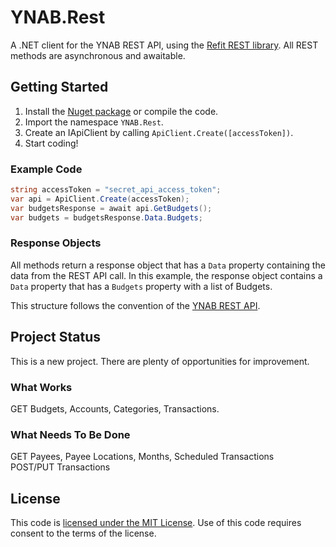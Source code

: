 # YNAB.Rest
A .NET client for the YNAB REST API, using the [Refit REST library](https://github.com/reactiveui/refit). All REST methods are asynchronous and awaitable.

## Getting Started
1. Install the [Nuget package](https://www.nuget.org/packages/YNAB.Rest/) or compile the code.
2. Import the namespace `YNAB.Rest`.
3. Create an IApiClient by calling `ApiClient.Create([accessToken])`.
4. Start coding!

### Example Code
```cs
string accessToken = "secret_api_access_token";
var api = ApiClient.Create(accessToken);
var budgetsResponse = await api.GetBudgets();
var budgets = budgetsResponse.Data.Budgets;
```

### Response Objects
All methods return a response object that has a `Data` property containing the data from the REST API call. In this example, the response object contains a `Data` property that has a `Budgets` property with a list of Budgets.

This structure follows the convention of the [YNAB REST API](https://api.youneedabudget.com/v1).

## Project Status
This is a new project. There are plenty of opportunities for improvement.

### What Works
GET Budgets, Accounts, Categories, Transactions.

### What Needs To Be Done
GET Payees, Payee Locations, Months, Scheduled Transactions  
POST/PUT Transactions

## License
This code is [licensed under the MIT License](LICENSE). Use of this code requires consent to the terms of the license.
